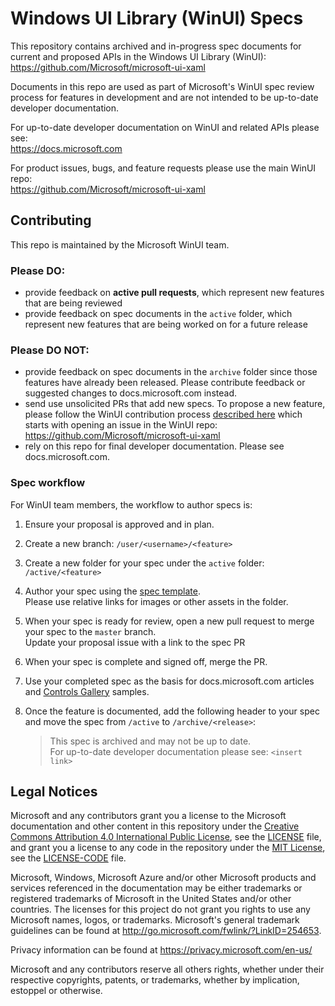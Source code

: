 # Windows UI Library (WinUI) Specs

This repository contains archived and in-progress spec documents for current and proposed APIs in the Windows UI Library (WinUI):  
https://github.com/Microsoft/microsoft-ui-xaml

Documents in this repo are used as part of Microsoft's WinUI spec review process for features in development and are not intended to be up-to-date developer documentation.

For up-to-date developer documentation on WinUI and related APIs please see:  
https://docs.microsoft.com

For product issues, bugs, and feature requests please use the main WinUI repo:  
https://github.com/Microsoft/microsoft-ui-xaml

## Contributing

This repo is maintained by the Microsoft WinUI team.

### Please DO:

* provide feedback on **active pull requests**, which represent new features that are being reviewed
* provide feedback on spec documents in the ```active``` folder, which represent new features that are being worked on for a future release

### Please DO NOT:

* provide feedback on spec documents in the ```archive``` folder since those features have already been released. Please contribute feedback or suggested changes to docs.microsoft.com instead.
* send use unsolicited PRs that add new specs. To propose a new feature, please follow the WinUI contribution process [described here](https://github.com/Microsoft/microsoft-ui-xaml/blob/master/docs/feature_proposal_process.md) which starts with opening an issue in the WinUI repo:  
https://github.com/Microsoft/microsoft-ui-xaml
* rely on this repo for final developer documentation. Please see docs.microsoft.com.

### Spec workflow

For WinUI team members, the workflow to author specs is:

1. Ensure your proposal is approved and in plan.

2. Create a new branch: ```/user/<username>/<feature>```

3. Create a new folder for your spec under the ```active``` folder: ```/active/<feature>```

4. Author your spec using the [spec template](/spec_template.md).  
Please use relative links for images or other assets in the folder.

5. When your spec is ready for review, open a new pull request to merge your spec to the ```master``` branch.  
Update your proposal issue with a link to the spec PR

6. When your spec is complete and signed off, merge the PR.

7. Use your completed spec as the basis for docs.microsoft.com articles and [Controls Gallery](https://github.com/Microsoft/Xaml-Controls-Gallery) samples.

8. Once the feature is documented, add the following header to your spec and move the spec from ```/active``` to ```/archive/<release>```:
   > This spec is archived and may not be up to date.  
For up-to-date developer documentation please see: ```<insert link>```

## Legal Notices

Microsoft and any contributors grant you a license to the Microsoft documentation and other content
in this repository under the [Creative Commons Attribution 4.0 International Public License](https://creativecommons.org/licenses/by/4.0/legalcode),
see the [LICENSE](LICENSE) file, and grant you a license to any code in the repository under the [MIT License](https://opensource.org/licenses/MIT), see the
[LICENSE-CODE](LICENSE-CODE) file.

Microsoft, Windows, Microsoft Azure and/or other Microsoft products and services referenced in the documentation
may be either trademarks or registered trademarks of Microsoft in the United States and/or other countries.
The licenses for this project do not grant you rights to use any Microsoft names, logos, or trademarks.
Microsoft's general trademark guidelines can be found at http://go.microsoft.com/fwlink/?LinkID=254653.

Privacy information can be found at https://privacy.microsoft.com/en-us/

Microsoft and any contributors reserve all others rights, whether under their respective copyrights, patents,
or trademarks, whether by implication, estoppel or otherwise.
